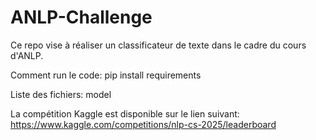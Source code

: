 # ANLP-Challenge

Ce repo vise à réaliser un classificateur de texte dans le cadre du cours d'ANLP.

Comment run le code:
pip install requirements

Liste des fichiers:
model


La compétition Kaggle est disponible sur le lien suivant: https://www.kaggle.com/competitions/nlp-cs-2025/leaderboard 
